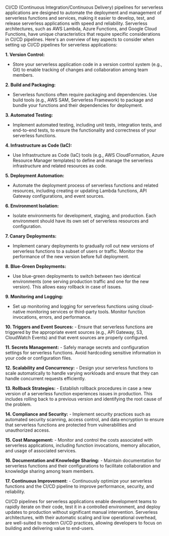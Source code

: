 CI/CD (Continuous Integration/Continuous Delivery) pipelines for serverless applications are designed to automate the deployment and management of serverless functions and services, making it easier to develop, test, and release serverless applications with speed and reliability. Serverless architectures, such as AWS Lambda, Azure Functions, and Google Cloud Functions, have unique characteristics that require specific considerations in CI/CD pipelines. Here's an overview of key aspects to consider when setting up CI/CD pipelines for serverless applications:

**1. Version Control:**
   - Store your serverless application code in a version control system (e.g., Git) to enable tracking of changes and collaboration among team members.

**2. Build and Packaging:**
   - Serverless functions often require packaging and dependencies. Use build tools (e.g., AWS SAM, Serverless Framework) to package and bundle your functions and their dependencies for deployment.

**3. Automated Testing:**
   - Implement automated testing, including unit tests, integration tests, and end-to-end tests, to ensure the functionality and correctness of your serverless functions.

**4. Infrastructure as Code (IaC):**
   - Use Infrastructure as Code (IaC) tools (e.g., AWS CloudFormation, Azure Resource Manager templates) to define and manage the serverless infrastructure and related resources as code.

**5. Deployment Automation:**
   - Automate the deployment process of serverless functions and related resources, including creating or updating Lambda functions, API Gateway configurations, and event sources.

**6. Environment Isolation:**
   - Isolate environments for development, staging, and production. Each environment should have its own set of serverless resources and configuration.

**7. Canary Deployments:**
   - Implement canary deployments to gradually roll out new versions of serverless functions to a subset of users or traffic. Monitor the performance of the new version before full deployment.

**8. Blue-Green Deployments:**
   - Use blue-green deployments to switch between two identical environments (one serving production traffic and one for the new version). This allows easy rollback in case of issues.

**9. Monitoring and Logging:**
   - Set up monitoring and logging for serverless functions using cloud-native monitoring services or third-party tools. Monitor function invocations, errors, and performance.

**10. Triggers and Event Sources:**
    - Ensure that serverless functions are triggered by the appropriate event sources (e.g., API Gateway, S3, CloudWatch Events) and that event sources are properly configured.

**11. Secrets Management:**
    - Safely manage secrets and configuration settings for serverless functions. Avoid hardcoding sensitive information in your code or configuration files.

**12. Scalability and Concurrency:**
    - Design your serverless functions to scale automatically to handle varying workloads and ensure that they can handle concurrent requests efficiently.

**13. Rollback Strategies:**
    - Establish rollback procedures in case a new version of a serverless function experiences issues in production. This includes rolling back to a previous version and identifying the root cause of the problem.

**14. Compliance and Security:**
    - Implement security practices such as automated security scanning, access control, and data encryption to ensure that serverless functions are protected from vulnerabilities and unauthorized access.

**15. Cost Management:**
    - Monitor and control the costs associated with serverless applications, including function invocations, memory allocation, and usage of associated services.

**16. Documentation and Knowledge Sharing:**
    - Maintain documentation for serverless functions and their configurations to facilitate collaboration and knowledge sharing among team members.

**17. Continuous Improvement:**
    - Continuously optimize your serverless functions and the CI/CD pipeline to improve performance, security, and reliability.

CI/CD pipelines for serverless applications enable development teams to rapidly iterate on their code, test it in a controlled environment, and deploy updates to production without significant manual intervention. Serverless architectures, with their automatic scaling and low operational overhead, are well-suited to modern CI/CD practices, allowing developers to focus on building and delivering value to end-users.
